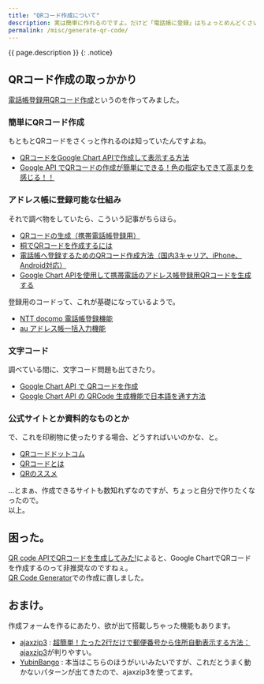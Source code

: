 ```yaml
---
title: "QRコード作成について"
description: 実は簡単に作れるのですよ。だけど「電話帳に登録」はちょっとめんどくさい。ので作ってみたときのメモ。
permalink: /misc/generate-qr-code/
---
```

{{ page.description }}
{: .notice}

## QRコード作成の取っかかり

[電話帳登録用QRコード作成](/gadget/qr-code-entry.html)というのを作ってみました。  

### 簡単にQRコード作成
もともとQRコードをさくっと作れるのは知っていたんですよね。
+ [QRコードをGoogle Chart APIで作成して表示する方法](https://allabout.co.jp/gm/gc/24013/)
+ [Google API でQRコードの作成が簡単にできる！色の指定もできて高まりを感じる！！](http://syobochim.hatenablog.com/entry/2013/11/28/020523)

### アドレス帳に登録可能な仕組み

それで調べ物をしていたら、こういう記事がちらほら。
+ [QRコードの生成（携帯電話帳登録用）](http://tomari.org/main/java/qr1.html)
+ [桐でQRコードを作成するには](http://www.kiri-store.com/jirei/qrcode.html)
+ [電話帳へ登録するためのQRコード作成方法（国内3キャリア、iPhone、Android対応）](http://sbkro.hatenablog.jp/entry/2012/07/01/165743)
+ [Google Chart APIを使用して携帯電話のアドレス帳登録用QRコードを生成する](http://symfoware.blog68.fc2.com/blog-entry-766.html)

登録用のコードって、これが基礎になっているようで。
+ [NTT docomo 電話帳登録機能](https://www.nttdocomo.co.jp/service/developer/make/content/barcode/function/application/addressbook/index.html)
+ [au アドレス帳一括入力機能](https://www.au.com/ezfactory/tec/two_dimensions/address.html)

### 文字コード

調べている間に、文字コード問題も出てきたり。
+ [Google Chart API で QRコードを作成](https://qwerty.work/blog/2008/10/google-chart-api-qr.php)
+ [Google Chart API の QRCode 生成機能で日本語を通す方法](http://www.antimon2.atnifty.com/lab/2010/05/google-chart-qrcode.html)

### 公式サイトとか資料的なものとか
で、これを印刷物に使ったりする場合、どうすればいいのかな、と。
+ [QRコードドットコム](http://www.qrcode.com/)
+ [QRコードとは](https://www.keyence.co.jp/ss/products/autoid/codereader/basic2d_qr.jsp)
+ [QRのススメ](https://qr.quel.jp/)

…とまぁ、作成できるサイトも数知れずなのですが、ちょっと自分で作りたくなったので。  
以上。

## 困った。

[QR code APIでQRコードを生成してみた!](http://wp.tech-style.info/archives/932)によると、Google ChartでQRコードを作成するのって非推奨なのですねぇ。  
[QR Code Generator](http://goqr.me/api/)での作成に直しました。

## おまけ。

作成フォームを作るにあたり、欲が出て搭載しちゃった機能もあります。
+ [ajaxzip3](https://github.com/ajaxzip3/ajaxzip3.github.io)
: [超簡単！たった2行だけで郵便番号から住所自動表示する方法：ajaxzip3](http://www.webdesign-fan.com/ajaxzip3)が判りやすい。
+ [YubinBango](https://github.com/yubinbango/yubinbango)
: 本当はこちらのほうがいいみたいですが、これだとうまく動かないパターンが出てきたので、ajaxzip3を使ってます。

